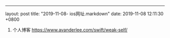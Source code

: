 ---
layout: post
title:  "2019-11-08- ios网址.markdown"
date:   2019-11-08 12:11:30 +0800

1. 个人博客
https://www.avanderlee.com/swift/weak-self/


 
 
    